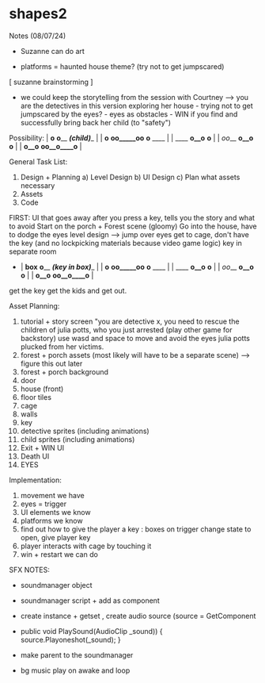 # shapes2

Notes (08/07/24)
- Suzanne can do art

- platforms = haunted house theme? (try not to get jumpscared)
  
[ suzanne brainstorming ]
- we could keep the storytelling from the session with Courtney --> you are the detectives in this version exploring her house
       - trying not to get jumpscared by the eyes?
       - eyes as obstacles
      - WIN if you find and successfully bring back her child (to "safety")

Possibility:
| __o__   ____o______ ___(child)____      |
| __o__    __oo_____oo__    __o__   ____  |
|      ____            __o__o__   __o__   |
| _oo___   ____o__o____        ____o____  |
|      __o__o__       __oo__o____o__      |



General Task List:
1) Design + Planning
  a) Level Design
  b) UI Design
  c) Plan what assets necessary
3) Assets
4) Code

FIRST: UI that goes away after you press a key, tells you the story and what to avoid
Start on the porch + Forest scene (gloomy) 
Go into the house, have to dodge the eyes
level design --> jump over eyes
get to cage, don't have the key (and no lockpicking materials because video game logic) 
key in separate room
  - | __box__   ____o______ ___(key in box)____      |
    | __o__    __oo_____oo__    __o__   ____  |
    |      ____            __o__o__   __o__   |
    | _oo___   ____o__o____        ____o____  |
    |      __o__o__       __oo__o____o__      |

get the key get the kids and get out.


Asset Planning:
1) tutorial + story screen "you are detective x, you need to rescue the children of julia potts, who you just arrested (play other game for backstory) use wasd and space to move and avoid the eyes julia potts plucked from her victims.
2) forest + porch assets (most likely will have to be a separate scene) --> figure this out later
3) forest + porch background
4) door
5) house (front)
6) floor tiles
7) cage
8) walls
9) key
10) detective sprites (including animations)
11) child sprites (including animations)
12) Exit + WIN UI
13) Death UI
14) EYES

Implementation:
1) movement we have
2) eyes = trigger
3) UI elements we know
4) platforms we know
5) find out how to give the player a key : boxes on trigger change state to open, give player key
6) player interacts with cage by touching it
7) win + restart we can do



SFX NOTES:
- soundmanager object
- soundmanager script + add as component
- create instance + getset , create audio source (source = GetComponent<audiosource>
- public void PlaySound(AudioClip _sound))
  {
    source.Playoneshot(_sound);
  }

- make parent to the soundmanager
- bg music play on awake and loop
